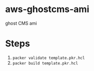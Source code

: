# aws-ghostcms-ami
ghost CMS ami

# Steps

1. `packer validate template.pkr.hcl`
1. `packer build template.pkr.hcl`
